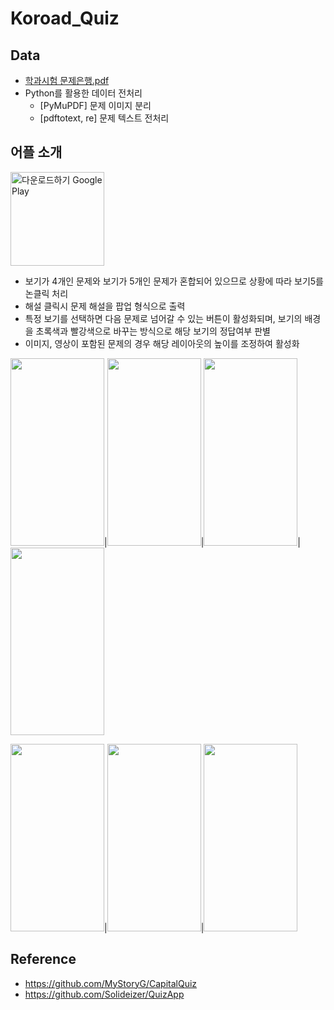 # Koroad_Quiz
## Data
- [학과시험 문제은행.pdf](https://www.safedriving.or.kr/notice/rerBankView.do;jsessionid=8SdYASFc8Xq4X0sDLXs1l4iYDCaXlavbl8MMRz496nDqFo4bpp1FN6f35faiBDLB.apdis02_servlet_MWEB?menuCode=MN-PO-1151)
- Python를 활용한 데이터 전처리
  - [PyMuPDF] 문제 이미지 분리
  - [pdftotext, re] 문제 텍스트 전처리

## 어플 소개
<a href='https://play.google.com/store/apps/details?id=com.Koroad.koroad_quiz&pcampaignid=pcampaignidMKT-Other-global-all-co-prtnr-py-PartBadge-Mar2515-1'><img alt='다운로드하기 Google Play' src='https://play.google.com/intl/en_us/badges/static/images/badges/ko_badge_web_generic.png' width="150"/></a>
- 보기가 4개인 문제와 보기가 5개인 문제가 혼합되어 있으므로 상황에 따라 보기5를 논클릭 처리
- 해설 클릭시 문제 해설을 팝업 형식으로 출력
- 특정 보기를 선택하면 다음 문제로 넘어갈 수 있는 버튼이 활성화되며, 보기의 배경을 초록색과 빨강색으로 바꾸는 방식으로 해당 보기의 정답여부 판별
- 이미지, 영상이 포함된 문제의 경우 해당 레이아웃의 높이를 조정하여 활성화


<img src="https://user-images.githubusercontent.com/50973778/150240018-5dbad161-87c9-491b-983f-943661ad3e50.jpg" width="150" height="300"/>|<img src="https://user-images.githubusercontent.com/50973778/150240110-f75f1e82-b5d5-4ec1-8cb0-f61696ee88c3.jpg" width="150" height="300"/>|<img src="https://user-images.githubusercontent.com/50973778/150240257-96240632-94d8-4fca-88f5-28c09a403bf3.jpg" width="150" height="300"/>|<img src="https://user-images.githubusercontent.com/50973778/150240277-9174f7e9-4895-466f-9638-f922c4ce5879.jpg" width="150" height="300"/>   

<img src="https://user-images.githubusercontent.com/50973778/150240089-2c848f68-4a19-4196-9652-8de9c65ff789.jpg" width="150" height="300"/>|<img src="https://user-images.githubusercontent.com/50973778/150240201-c265ade8-af28-4cb9-b56d-50c1a50f4f5a.jpg" width="150" height="300"/>|<img src="https://user-images.githubusercontent.com/50973778/150240229-4b306989-9452-46cd-9eb0-d72f82ebf707.jpg" width="150" height="300"/>

## Reference
- https://github.com/MyStoryG/CapitalQuiz
- https://github.com/Solideizer/QuizApp

